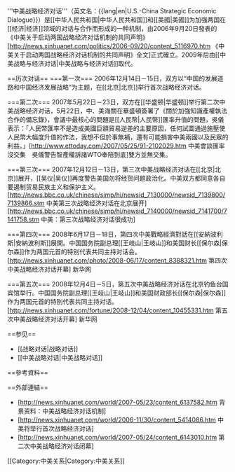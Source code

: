 '''中美战略经济对话'''（英文名：{{lang|en|U.S.-China Strategic Economic Dialogue}}）是[[中华人民共和国|中华人民共和国]]和[[美國|美國]]为加强两国在[[经济|经济]]领域的对话与合作而形成的一种机制，由2006年9月20日發表的《中美关于启动两国战略经济对话机制的共同声明》<ref>[http://news.xinhuanet.com/politics/2006-09/20/content_5116970.htm 《中美关于启动两国战略经济对话机制的共同声明》全文]</ref>正式確立。2009年后由[[中美战略与经济对话|中美战略与经济对话]]取代。

==历次对话==
===第一次===
2006年12月14日－15日，双方以“中国的发展道路和中国经济发展战略”为主题，在[[北京|北京]]举行首次战略经济对话。

===第二次===
2007年5月22日－23日，双方在[[华盛顿|华盛顿]]举行第二次中美战略经济对话，5月22日，中、美海關在華盛頓簽署了《關於加強知識產權執法合作的備忘錄》，會議中最核心的問題是[[人民幣|人民幣]]匯率升值的問題，吳儀表示：「人民幣匯率不是造成美國巨額貿易逆差的主要原因，任何試圖通過施壓使人民幣大幅度升值的作法，我想不但於事無補，還有可能損害中美兩國以及民眾的利益。」<ref>[http://www.ettoday.com/2007/05/25/91-2102029.htm 中美會談匯率沒交集　吳儀警告智產權訴諸WTO奉陪到底]</ref>雙方並無交集。

===第三次===
2007年12月12日－13日，第三次中美战略经济对话在[[北京|北京]]展开，[[吴仪|吴仪]]再度警告美国勿将经贸问题政治化。中美双方都同意各自要遏制贸易民族主义和保护主义。<ref>[http://news.bbc.co.uk/chinese/simp/hi/newsid_7130000/newsid_7139800/7139866.stm 中美第三次战略经济对话在北京展开]</ref> <ref>[http://news.bbc.co.uk/chinese/simp/hi/newsid_7140000/newsid_7141700/7141758.stm 中美：第三次战略经济对话很成功]</ref>

===第四次===
2008年6月17日－18日，第四次中美戰略經濟對話在[[安納波利斯|安納波利斯]]展開。中国国务院副总理[[王岐山|王岐山]]和美国财长[[保尔森|保尔森]]作为两国元首的特别代表共同主持对话会。<ref>[http://news.xinhuanet.com/photo/2008-06/17/content_8388321.htm 第四次中美战略经济对话开幕] 新华网</ref>

===第五次===
2008年12月4日－5日，第五次中美战略经济对话在北京钓鱼台国宾馆举行。中国国务院副总理[[王岐山|王岐山]]和美国财政部长[[保尔森|保尔森]]作为两国元首的特别代表共同主持对话。<ref>[http://news.xinhuanet.com/fortune/2008-12/04/content_10455331.htm 第五次中美战略经济对话开幕] 新华网</ref>

==参见==
* [[战略对话|战略对话]]
* [[中美战略对话|中美战略对话]]

==參考資料==
<div class="references-small">
<references />
</div>

==外部連結==
* [http://news.xinhuanet.com/world/2007-05/23/content_6137582.htm 背景资料：中美战略经济对话机制]
* [http://news.xinhuanet.com/world/2006-11/30/content_5414086.htm 中美将举行首次战略经济对话]
* [http://news.xinhuanet.com/world/2007-05/24/content_6143010.htm 第二次中美战略经济对话闭幕]


[[Category:中美关系|Category:中美关系]]